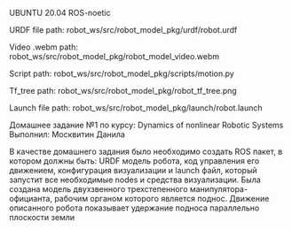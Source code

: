 UBUNTU 20.04 ROS-noetic

URDF file path: robot_ws/src/robot_model_pkg/urdf/robot.urdf

Video .webm path: robot_ws/src/robot_model_pkg/robot_model_video.webm

Script path: robot_ws/src/robot_model_pkg/scripts/motion.py

Tf_tree path: robot_ws/src/robot_model_pkg/robot_tf_tree.png

Launch file path: robot_ws/src/robot_model_pkg/launch/robot.launch


Домашнее задание №1 по курсу:
Dynamics of nonlinear Robotic Systems
Выполнил: Москвитин Данила

В качестве домашнего задания было необходимо создать ROS пакет, в котором должны быть: 
URDF модель робота, код управления его движением, конфигурация визуализации и launch файл, который запустит все необходимые nodes и средства визуализации.
Была создана модель двухзвенного трехстепенного манипулятора-официанта, рабочим органом которого является поднос.
Движение описанного робота показывает удержание подноса параллельно плоскости земли
